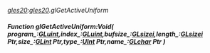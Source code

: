 _[gles20](../../modules/gles20/gles20-module.md):[gles20](../../modules/gles20/gles20-module.md).glGetActiveUniform_
##### Function glGetActiveUniform:Void( program_:[GLuint](../../modules/gles20/gles20-gluint.md),index_:[GLuint](../../modules/gles20/gles20-gluint.md),bufsize_:[GLsizei](../../modules/gles20/gles20-glsizei.md),length_:[GLsizei](../../modules/gles20/gles20-glsizei.md) Ptr,size_:[GLint](../../modules/gles20/gles20-glint.md) Ptr,type_:[UInt](../../modules/wonkey/wonkey-types-uint.md) Ptr,name_:[GLchar](../../modules/gles20/gles20-glchar.md) Ptr )
